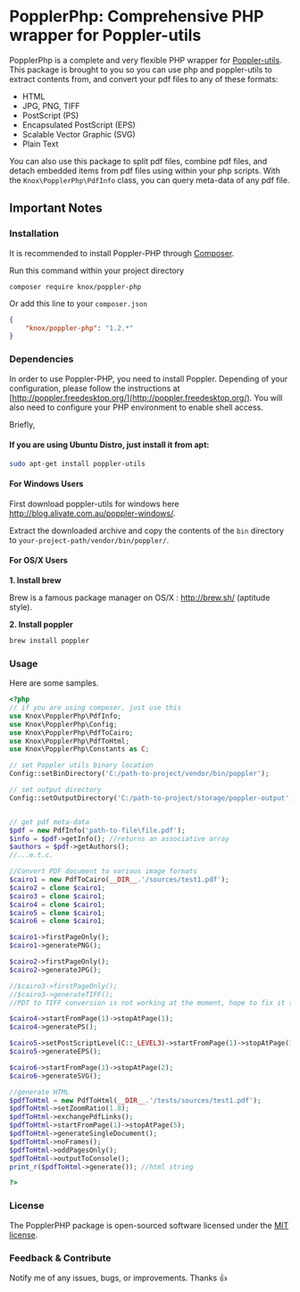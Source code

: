 # PopplerPhp: Comprehensive PHP wrapper for Poppler-utils

PopplerPhp is a complete and very flexible PHP wrapper for [Poppler-utils](http://poppler.freedesktop.org/).
This package is brought to you so you can use php and poppler-utils to extract contents from, and convert your pdf files to any of these formats:

*   HTML
*   JPG, PNG, TIFF
*   PostScript (PS)
*   Encapsulated PostScript (EPS)
*   Scalable Vector Graphic (SVG)
*   Plain Text

You can also use this package to split pdf files, combine pdf files, and detach embedded items from pdf files using within your php scripts.
With the `Knox\PopplerPhp\PdfInfo` class, you can query meta-data of any pdf file.

## Important Notes

### Installation

It is recommended to install Poppler-PHP through [Composer](http://getcomposer.org/).

Run this command within your project directory

```shell
composer require knox/poppler-php
```

Or add this line to your `composer.json`

```json
{
	"knox/poppler-php": "1.2.*"
}
```

### Dependencies
In order to use Poppler-PHP, you need to install Poppler. Depending of your configuration, please follow the instructions at 
[http://poppler.freedesktop.org/](http://poppler.freedesktop.org/). You will also need to configure your PHP environment to enable shell access.

Briefly,

#### If you are using Ubuntu Distro, just install it from apt: 

```bash
sudo apt-get install poppler-utils
```

#### For Windows Users
First download poppler-utils for windows here <http://blog.alivate.com.au/poppler-windows/>. 

Extract the downloaded archive and copy the contents of the `bin` directory to `your-project-path/vendor/bin/poppler/`.

#### For OS/X Users

**1. Install brew**

Brew is a famous package manager on OS/X : http://brew.sh/ (aptitude style).

**2. Install poppler**

```bash
brew install poppler
```

### Usage

Here are some samples.

```php
<?php
// if you are using composer, just use this
use Knox\PopplerPhp\PdfInfo;
use Knox\PopplerPhp\Config;
use Knox\PopplerPhp\PdfToCairo;
use Knox\PopplerPhp\PdfToHtml;
use Knox\PopplerPhp\Constants as C;

// set Poppler utils binary location
Config::setBinDirectory('C:/path-to-project/vendor/bin/poppler');

// set output directory
Config::setOutputDirectory('C:/path-to-project/storage/poppler-output');


// get pdf meta-data
$pdf = new PdfInfo('path-to-file\file.pdf');
$info = $pdf->getInfo(); //returns an associative array
$authors = $pdf->getAuthors();
//...e.t.c.

//Convert PDF document to various image formats
$cairo1 = new PdfToCairo(__DIR__.'/sources/test1.pdf');
$cairo2 = clone $cairo1;
$cairo3 = clone $cairo1;
$cairo4 = clone $cairo1;
$cairo5 = clone $cairo1;
$cairo6 = clone $cairo1;

$cairo1->firstPageOnly();
$cairo1->generatePNG();

$cairo2->firstPageOnly();
$cairo2->generateJPG();

//$cairo3->firstPageOnly();
//$cairo3->generateTIFF();
//PDT to TIFF conversion is not working at the moment, hope to fix it soon

$cairo4->startFromPage(1)->stopAtPage(1);
$cairo4->generatePS();

$cairo5->setPostScriptLevel(C::_LEVEL3)->startFromPage(1)->stopAtPage(1);
$cairo5->generateEPS();

$cairo6->startFromPage(1)->stopAtPage(2);
$cairo6->generateSVG();

//generate HTML
$pdfToHtml = new PdfToHtml(__DIR__.'/tests/sources/test1.pdf');
$pdfToHtml->setZoomRatio(1.8);
$pdfToHtml->exchangePdfLinks();
$pdfToHtml->startFromPage(1)->stopAtPage(5);
$pdfToHtml->generateSingleDocument();
$pdfToHtml->noFrames();
$pdfToHtml->oddPagesOnly();
$pdfToHtml->outputToConsole();
print_r($pdfToHtml->generate()); //html string

?>
```

### License
The PopplerPHP package is open-sourced software licensed under the [MIT license](http://opensource.org/licenses/MIT).

### Feedback & Contribute

Notify me of any issues, bugs, or improvements. Thanks :+1:
